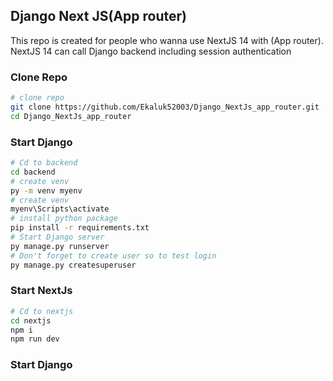 
## Django Next JS(App router)

This repo is created for people who wanna use NextJS 14 with (App router).
NextJS 14 can call Django backend including session authentication

### Clone Repo
```bash
# clone repo
git clone https://github.com/Ekaluk52003/Django_NextJs_app_router.git
cd Django_NextJs_app_router
```
### Start Django
```bash
# Cd to backend
cd backend
# create venv
py -m venv myenv
# create venv
myenv\Scripts\activate
# install python package
pip install -r requirements.txt
# Start Django server
py manage.py runserver
# Don't forget to create user so to test login
py manage.py createsuperuser
```
### Start NextJs
```bash
# Cd to nextjs
cd nextjs
npm i
npm run dev
```

### Start Django
